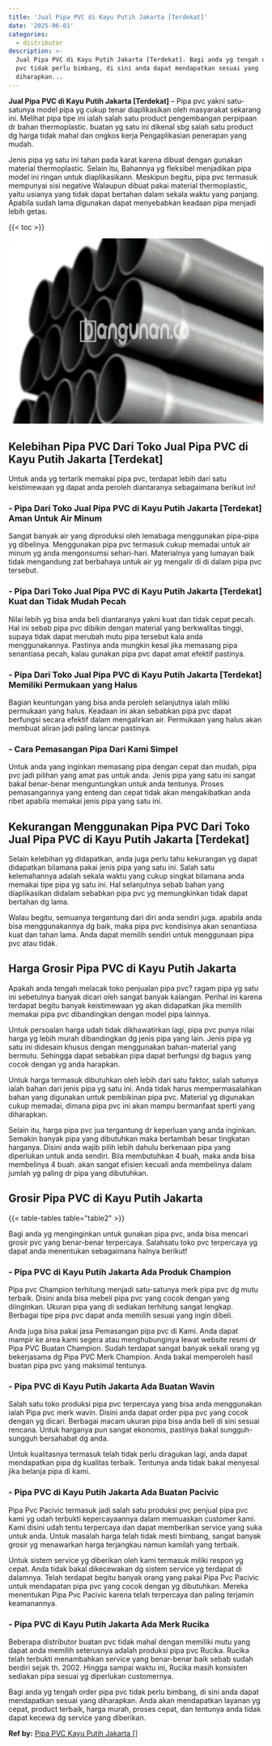 ```yaml
---
title: 'Jual Pipa PVC di Kayu Putih Jakarta [Terdekat]'
date: '2025-06-01'
categories:
  - distributor
description: >-
  Jual Pipa PVC di Kayu Putih Jakarta [Terdekat]. Bagi anda yg tengah order pipa
  pvc tidak perlu bimbang, di sini anda dapat mendapatkan sesuai yang
  diharapkan...
---
```


**Jual Pipa PVC di Kayu Putih Jakarta \[Terdekat\]** – Pipa pvc yakni satu-satunya model pipa yg cukup tenar diaplikasikan oleh masyarakat sekarang ini. Melihat pipa tipe ini ialah salah satu product pengembangan perpipaan dr bahan thermoplastic. buatan yg satu ini dikenal sbg salah satu product dg harga tidak mahal dan ongkos kerja Pengaplikasian penerapan yang mudah.

Jenis pipa yg satu ini tahan pada karat karena dibuat dengan gunakan material thermoplastic. Selain itu, Bahannya yg fleksibel menjadikan pipa model ini ringan untuk diaplikasikann. Meskipun begitu, pipa pvc termasuk mempunyai sisi negative Walaupun dibuat pakai material thermoplastic, yaitu usianya yang tidak dapat bertahan dalam sekala waktu yang panjang. Apabila sudah lama digunakan dapat menyebabkan keadaan pipa menjadi lebih getas.

{{< toc >}}

![Jual Pipa PVC di Kayu Putih Jakarta [Terdekat]](/images/jaul-pipa-pvc-59.png)

## Kelebihan Pipa PVC Dari Toko Jual Pipa PVC di Kayu Putih Jakarta \[Terdekat\]

Untuk anda yg tertarik memakai pipa pvc, terdapat lebih dari satu keistimewaan yg dapat anda peroleh diantaranya sebagaimana berikut ini!

### \- Pipa Dari Toko Jual Pipa PVC di Kayu Putih Jakarta \[Terdekat\] Aman Untuk Air Minum

Sangat banyak air yang diproduksi oleh lemabaga menggunakan pipa-pipa yg dibelinya. Menggunakan pipa pvc termasuk cukup memadai untuk air minum yg anda mengonsumsi sehari-hari. Materialnya yang lumayan baik tidak mengandung zat berbahaya untuk air yg mengalir di di dalam pipa pvc tersebut.

### \- Pipa Dari Toko Jual Pipa PVC di Kayu Putih Jakarta \[Terdekat\] Kuat dan Tidak Mudah Pecah

Nilai lebih yg bisa anda beli diantaranya yakni kuat dan tidak cepat pecah. Hal ini sebab pipa pvc dibikin dengan material yang berkwalitas tinggi, supaya tidak dapat merubah mutu pipa tersebut kala anda menggunakannya. Pastinya anda mungkin kesal jika memasang pipa senantiasa pecah, kalau gunakan pipa pvc dapat amat efektif pastinya.

### \- Pipa Dari Toko Jual Pipa PVC di Kayu Putih Jakarta \[Terdekat\] Memiliki Permukaan yang Halus

Bagian keuntungan yang bisa anda peroleh selanjutnya ialah miliki permukaan yang halus. Keadaan ini akan sebabkan pipa pvc dapat berfungsi secara efektif dalam mengalirkan air. Permukaan yang halus akan membuat aliran jadi paling lancar pastinya.

### \- Cara Pemasangan Pipa Dari Kami Simpel

Untuk anda yang inginkan memasang pipa dengan cepat dan mudah, pipa pvc jadi pilihan yang amat pas untuk anda. Jenis pipa yang satu ini sangat bakal benar-benar menguntungkan untuk anda tentunya. Proses pemasangannya yang enteng dan cepat tidak akan mengakibatkan anda ribet apabila memakai jenis pipa yang satu ini.

## Kekurangan Menggunakan Pipa PVC Dari Toko Jual Pipa PVC di Kayu Putih Jakarta \[Terdekat\]

Selain kelebihan yg didapatkan, anda juga perlu tahu kekurangan yg dapat didapatkan bilamana pakai jenis pipa yang satu ini. Salah satu kelemahannya adalah sekala waktu yang cukup singkat bilamana anda memakai tipe pipa yg satu ini. Hal selanjutnya sebab bahan yang diaplikasikan didalam sebabkan pipa pvc yg memungkinkan tidak dapat bertahan dg lama.

Walau begitu, semuanya tergantung dari diri anda sendiri juga. apabila anda bisa menggunakannya dg baik, maka pipa pvc kondisinya akan senantiasa kuat dan tahan lama. Anda dapat memilih sendiri untuk menggunaan pipa pvc atau tidak.

## Harga Grosir Pipa PVC di Kayu Putih Jakarta

Apakah anda tengah melacak toko penjualan pipa pvc? ragam pipa yg satu ini sebetulnya banyak dicari oleh sangat banyak kalangan. Perihal ini karena terdapat begitu banyak keistimewaan yg akan didapatkan jika memilih memakai pipa pvc dibandingkan dengan model pipa lainnya.

Untuk persoalan harga udah tidak dikhawatirkan lagi, pipa pvc punya nilai harga yg lebih murah dibandingkan dg jenis pipa yang lain. Jenis pipa yg satu ini didesain khusus dengan menggunakan bahan-material yang bermutu. Sehingga dapat sebabkan pipa dapat berfungsi dg bagus yang cocok dengan yg anda harapkan.

Untuk harga termasuk dibutuhkan oleh lebih dari satu faktor, salah satunya ialah bahan dari jenis pipa yg satu ini. Anda tidak harus mempermasalahkan bahan yang digunakan untuk pembikinan pipa pvc. Material yg digunakan cukup memadai, dimana pipa pvc ini akan mampu bermanfaat sperti yang diharapkan.

Selain itu, harga pipa pvc jua tergantung dr keperluan yang anda inginkan. Semakin banyak pipa yang dibutuhkan maka bertambah besar tingkatan harganya. Disini anda wajib pilih lebih dahulu berkenaan pipa yang diperlukan untuk anda sendiri. Bila membutuhkan 4 buah, maka anda bisa membelinya 4 buah. akan sangat efisien kecuali anda membelinya dalam jumlah yg paling dr pipa yang dibutuhkan.

## Grosir Pipa PVC di Kayu Putih Jakarta

{{< table-tables table="table2" >}}

Bagi anda yg menginginkan untuk gunakan pipa pvc, anda bisa mencari grosir pvc yang benar-benar terpercaya. Salahsatu toko pvc terpercaya yg dapat anda menentukan sebagaimana halnya berikut!

### \- Pipa PVC di Kayu Putih Jakarta Ada Produk Champion

Pipa pvc Champion terhitung menjadi satu-satunya merk pipa pvc dg mutu terbaik. Disini anda bisa mebeli pipa pvc yang cocok dengan yang diinginkan. Ukuran pipa yang di sediakan terhitung sangat lengkap. Berbagai tipe pipa pvc dapat anda memilih sesuai yang ingin dibeli.

Anda juga bisa pakai jasa Pemasangan pipa pvc di Kami. Anda dapat mampir ke area kami segera atau menghubunginya lewat website resmi dr Pipa PVC Buatan Champion. Sudah terdapat sangat banyak sekali orang yg bekerjasama dg Pipa PVC Merk Champion. Anda bakal memperoleh hasil buatan pipa pvc yang maksimal tentunya.

### \- Pipa PVC di Kayu Putih Jakarta Ada Buatan Wavin

Salah satu toko produksi pipa pvc terpercaya yang bisa anda menggunakan ialah Pipa pvc merk wavin. Disini anda dapat order pipa pvc yang cocok dengan yg dicari. Berbagai macam ukuran pipa bisa anda beli di sini sesuai rencana. Untuk harganya pun sangat ekonomis, pastinya bakal sungguh-sungguh bersahabat dg anda.

Untuk kualitasnya termasuk telah tidak perlu diragukan lagi, anda dapat mendapatkan pipa dg kualitas terbaik. Tentunya anda tidak bakal menyesal jika belanja pipa di kami.

### \- Pipa PVC di Kayu Putih Jakarta Ada Buatan Pacivic

Pipa Pvc Pacivic termasuk jadi salah satu produksi pvc penjual pipa pvc kami yg udah terbukti kepercayaannya dalam memuaskan customer kami. Kami disini udah tentu terpercaya dan dapat memberikan service yang suka untuk anda. Untuk masalah harga telah tidak mesti bimbang, sangat banyak grosir yg menawarkan harga terjangkau namun kamilah yang terbaik.

Untuk sistem service yg diberikan oleh kami termasuk miliki respon yg cepat. Anda tidak bakal dikecewakan dg sistem service yg terdapat di dalamnya. Telah terdapat begitu banyak orang yang pakai Pipa Pvc Pacivic untuk mendapatan pipa pvc yang cocok dengan yg dibutuhkan. Mereka menentukan Pipa Pvc Pacivic karena telah terpercaya dan paling terjamin keamanannya.

### \- Pipa PVC di Kayu Putih Jakarta Ada Merk Rucika

Beberapa distributor buatan pvc tidak mahal dengan memiliki mutu yang dapat anda memilih seterusnya adalah produksi pipa pvc Rucika. Rucika telah terbukti menambahkan service yang benar-benar baik sebab sudah berdiri sejak th. 2002. Hingga sampai waktu ini, Rucika masih konsisten sediakan pipa sesuai yg diperlukan customernya.

Bagi anda yg tengah order pipa pvc tidak perlu bimbang, di sini anda dapat mendapatkan sesuai yang diharapkan. Anda akan mendapatkan layanan yg cepat, product terbaik, harga murah, proses cepat, dan tentunya anda tidak dapat kecewa dg service yang diberikan.

**Ref by:** [Pipa PVC Kayu Putih Jakarta []](https://id.wikipedia.org/wiki/Pipa)
